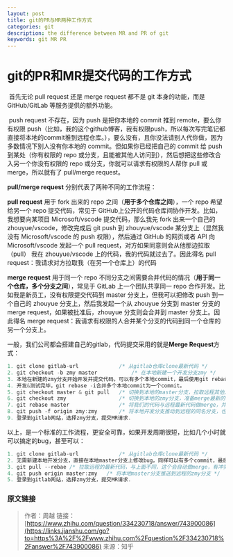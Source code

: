```yaml
---
layout: post
title: git的PR与MR两种工作方式
categories: git
description: the difference between MR and PR of git
keywords: git MR PR
---
```


# git的PR和MR提交代码的工作方式

​	首先无论 pull request 还是 merge request 都不是 git 本身的功能，而是 GitHub/GitLab 等服务提供的额外功能。

​	push request 不存在，因为 push 是把你本地的 commit 推到 remote，要么你有权限 push（比如，我的这个github博客，我有权限push，所以每次写完笔记都直接将本地的commit推到远程仓库。），要么没有，且你没法请别人代你做，因为多数情况下别人没有你本地的 commit。但如果你已经把自己的 commit 给 push 到某处（你有权限的 repo 或分支，且能被其他人访问到），然后想把这些修改合入另一个你没有权限的 repo 或分支，你就可以请求有权限的人帮你 pull 或 merge，所以就有了 pull/merge request。

**pull/merge request** 分别代表了两种不同的工作流程：

**pull request** 用于 fork 出来的 repo 之间（**用于多个仓库之间**），一个 repo 希望给另一个 repo 提交代码，常见于 GitHub上公开的代码仓库间协作开发。比如，我想要向某项目 Microsoft/vscode 提交代码，那么我先 fork 出来一个自己的 zhouyue/vscode，修改完成后 git push 到 zhouyue/vscode 某分支上（显然我没有 Microsoft/vscode 的 push 权限），然后通过 GitHub 的网页或者 API 向 Microsoft/vscode 发起一个 pull request，对方如果同意则会从他那边拉取（pull） 我在 zhouyue/vscode 上的代码，我的代码就过去了。因此得名 pull request：我请求对方拉取我（在另一个仓库上）的代码

**merge request** 用于同一个 repo 不同分支之间需要合并代码的情况（**用于同一个仓库，多个分支之间**），常见于 GitLab 上一个团队共享同一 repo 合作开发。比如我是新员工，没有权限提交代码到 master 分支上，但我可以把修改 push 到一个自己的 zhouyue 分支上，然后我发起一个从 zhouyue 分支到 master 分支的 merge request，如果被批准后，zhouyue 分支则会合并到 master 分支上。因此得名 merge request：我请求有权限的人合并某个分支的代码到同一个仓库的另一个分支上。

一般，我们公司都会搭建自己的gitlab，代码提交采用的就是**Merge Request**方式：

```c
1. git clone gitlab-url				/* 从gitlab仓库clone最新代码 */
2. git checkout -b zmy master			/* 在本地新建一个开发分支zmy */
3. 本地在新建的zmy分支开始开发并提交代码，可以有多个本地commit，最后使用git rebase -i来合并为一个提交，这个过程中为了避免本地机器硬件故障导致开发丢失，可以随时将本地的zmy分支push推送到远程的gitlab仓库上，这样本地的开发随时都可以同步到远程分支。
4. 开发&测试完毕，git rebase -i合并多个本地commit为一个commit。
5. git checkout master & git pull	/* 切换到本地的master分支，拉取远程其他人的提交 */
6. git checkout zmy					/* 切换到本地的zmy分支，准备merge最新的代码 */
7. git rebase master				/* 将我们的代码与远程最新代码做merge，并解决冲突 */
8. git push -f origin zmy:zmy		/* 将本地开发分支推动到远程的同名分支，也可以不同名 */
9. 登录到gitlab网站，选择zmy分支，提交MR请求.
```

以上，是一个标准的工作流程，更安全可靠，如果开发周期很短，比如几个小时就可以搞定的bug，甚至可以：

```c
1. git clone gitlab-url				/* 从gitlab仓库clone最新代码 */
2. 无需新建本地开发分支，直接在本地master分支上修改bug，同样可以有多个commit，最后使用git rebase -i来合并为一个commit；修改完毕后准备提交前，也要先拉取最新的代码，虽然可能时间窗口很短，远程不一定有最新的提交，为了安全必须执行以下。
3. git pull --rebae	/* 拉取远程的最新代码，与上面不同，这个会自动做merge，有冲突会中止merge，并提交你解决冲突，解决完毕git rebae --continue继续执行git pull操作，注意，执行这个命令前本地代码必须要先commit，再pull代码。 */
4. git push origin master:zmy	/* 将本地master分支推送到远程的zmy分支 */
5. 登录到gitlab网站，选择zmy分支，提交MR请求.
```



### 原文链接

> 作者：周越
> 链接：[https://www.zhihu.com/question/334230718/answer/743900086](https://links.jianshu.com/go?to=https%3A%2F%2Fwww.zhihu.com%2Fquestion%2F334230718%2Fanswer%2F743900086)
> 来源：知乎